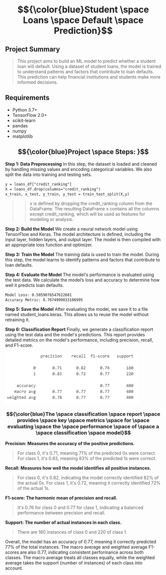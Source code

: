 #  $${\color{blue}Student \space Loans \space Default \space Prediction}$$

## Project Summary
> This project aims to build an ML model to predict whether a student loan will default. Using a dataset of student loans, the model is trained to understand patterns and factors that contribute to loan defaults. This prediction can help financial institutions and students make more informed decisions.

## Requirements
- Python 3.7+
- TensorFlow 2.0+
- scikit-learn
- pandas
- numpy
- matplotlib

## $${\color{blue}Project \space Steps: }$$

**Step 1: Data Preprocessing**
In this step, the dataset is loaded and cleaned by handling missing values and encoding categorical variables. We also split the data into training and testing sets.
```
y = loans_df["credit_ranking"]
X = loans_df.drop(columns="credit_ranking")
x_train, x_test, y_train, y_test = train_test_split(X,y)
```
>> x is defined by dropping the credit_ranking column from the DataFrame. The resulting DataFrame x contains all the columns except credit_ranking, which will be used as features for modeling or analysis.

**Step 2: Build the Model**
We create a neural network model using TensorFlow and Keras. The model architecture is defined, including the input layer, hidden layers, and output layer. The model is then compiled with an appropriate loss function and optimizer.

**Step 3: Train the Model**
The training data is used to train the model. During this step, the model learns to identify patterns and factors that contribute to loan defaults.

**Step 4: Evaluate the Model**
The model's performance is evaluated using the test data. We calculate the model’s loss and accuracy to determine how well it predicts loan defaults.

```
Model Loss: 0.5059076547622681
Accuracy Metric: 0.7674999833106995
```

**Step 5: Save the Model**
After evaluating the model, we save it to a file named student_loans.keras. This allows us to reuse the model without retraining it.

**Step 6: Classification Report**
Finally, we generate a classification report using the test data and the model's predictions. This report provides detailed metrics on the model's performance, including precision, recall, and F1-score.

![](classification_report_image.PNG)

### $${\color{blue}The \space classification \space report \space provides \space key \space metrics \space for \space evaluating \space the \space performance \space of \space a \space classification \space model}$$

**Precision: Measures the accuracy of the positive predictions.**
> For class 0, it's 0.71, meaning 71% of the predicted 0s were correct. For class 1, it's 0.83, meaning 83% of the predicted 1s were correct.

**Recall: Measures how well the model identifies all positive instances.**
> For class 0, it's 0.82, indicating the model correctly identified 82% of the actual 0s. For class 1, it's 0.72, meaning it correctly identified 72% of the actual 1s.

**F1-score: The harmonic mean of precision and recall.**
> It's 0.76 for class 0 and 0.77 for class 1, indicating a balanced performance between precision and recall.

**Support: The number of actual instances in each class.**  
> There are 180 instances of class 0 and 220 of class 1.

Overall, the model has an accuracy of 0.77, meaning it correctly predicted 77% of the total instances. The macro average and weighted average F1-scores are also 0.77, indicating consistent performance across both classes. The macro average treats all classes equally, while the weighted average takes the support (number of instances) of each class into account.
